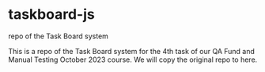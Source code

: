 # taskboard-js
repo of the Task Board system

This is a repo of the Task Board system for the 4th task of our QA Fund and Manual Testing October 2023 course. We will copy the original repo to here.
